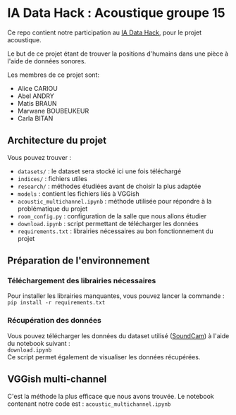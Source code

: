 # IA Data Hack : Acoustique groupe 15

Ce repo contient notre participation au [IA Data Hack](https://www.defense.gouv.fr/sga/evenements/hackathon-ia-data-hack), pour le projet acoustique.

Le but de ce projet étant de trouver la positions d'humains dans une pièce à l'aide de données sonores.

Les membres de ce projet sont:
- Alice CARIOU
- Abel ANDRY
- Matis BRAUN
- Marwane BOUBEUKEUR
- Carla BITAN

## Architecture du projet

Vous pouvez trouver :
- `datasets/` : le dataset sera stocké ici une fois téléchargé
- `indices/` : fichiers utiles
- `research/` : méthodes étudiées avant de choisir la plus adaptée
- `models` : contient les fichiers liés à VGGish
- `acoustic_multichannel.ipynb` : méthode utilisée pour répondre à la problématique du projet
- `room_config.py` : configuration de la salle que nous allons étudier
- `download.ipynb` : script permettant de télécharger les données
- `requirements.txt` : librairies nécessaires au bon fonctionnement du projet

## Préparation de l'environnement

### Téléchargement des librairies nécessaires

Pour installer les librairies manquantes, vous pouvez lancer la commande :  
`pip install -r requirements.txt`

### Récupération des données

Vous pouvez télécharger les données du dataset utilisé ([SoundCam](https://masonlwang.com/soundcam/)) à l'aide du notebook suivant :  
`download.ipynb`  
Ce script permet également de visualiser les données récupérées.

## VGGish multi-channel

C'est la méthode la plus efficace que nous avons trouvée. Le notebook contenant notre code est :
`acoustic_multichannel.ipynb`  
